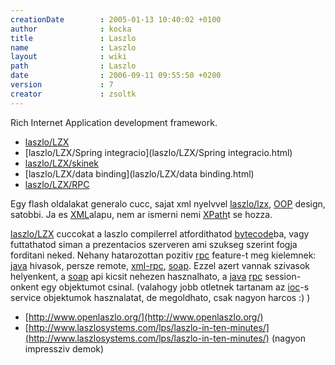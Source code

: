 ```yaml
---
creationDate        : 2005-01-13 10:40:02 +0100 
author              : kocka 
title               : Laszlo 
name                : Laszlo 
layout              : wiki 
path                : Laszlo 
date                : 2006-09-11 09:55:50 +0200 
version             : 7 
creator             : zsoltk 
---
```

Rich Internet Application development framework.


-   [laszlo/LZX](laszlo/LZX.html)
-   [laszlo/LZX/Spring integracio](laszlo/LZX/Spring integracio.html)
-   [laszlo/LZX/skinek](laszlo/LZX/skinek.html)
-   [laszlo/LZX/data binding](laszlo/LZX/data binding.html)
-   [laszlo/LZX/RPC](laszlo/LZX/RPC.html)



Egy flash oldalakat generalo cucc, sajat xml nyelvvel [laszlo/lzx](laszlo/LZX.html), [OOP](oop.html) design, satobbi. Ja es [XML](XML.html)alapu, nem ar ismerni nemi [XPath](XPath.html)t se hozza.

[laszlo/LZX](laszlo/LZX.html) cuccokat a laszlo compilerrel atfordithatod [bytecode](bytecode.html)ba, vagy futtathatod siman a prezentacios szerveren ami szukseg szerint fogja forditani neked. Nehany hatarozottan pozitiv [rpc](RPC.html) feature-t meg kielemnek: [java](java.html) hivasok, persze remote, [xml-rpc](xml-rpc.html), [soap](SOAP.html). Ezzel azert vannak szivasok helyenkent, a [soap](SOAP.html) api kicsit nehezen hasznalhato, a [java](java.html) [rpc](RPC.html) session-onkent egy objektumot csinal. (valahogy jobb otletnek tartanam az [ioc](ioc.html)-s service objektumok hasznalatat, de megoldhato, csak nagyon harcos :) )

*   [http://www.openlaszlo.org/](http://www.openlaszlo.org/)
*   [http://www.laszlosystems.com/lps/laszlo-in-ten-minutes/](http://www.laszlosystems.com/lps/laszlo-in-ten-minutes/) (nagyon impressziv demok)
